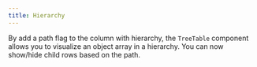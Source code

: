 ```yaml
---
title: Hierarchy
---
```


By add a path flag to the column with hierarchy, the `TreeTable` component allows you to visualize an object array in a hierarchy. You can now show/hide child rows based on the path.
